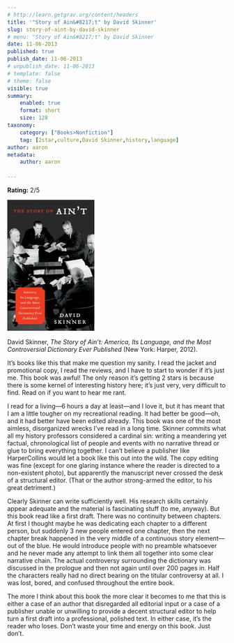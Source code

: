 ```yaml
---
# http://learn.getgrav.org/content/headers
title: '"Story of Ain&#8217;t" by David Skinner'
slug: story-of-aint-by-david-skinner
# menu: "Story of Ain&#8217;t" by David Skinner
date: 11-06-2013
published: true
publish_date: 11-06-2013
# unpublish_date: 11-06-2013
# template: false
# theme: false
visible: true
summary:
    enabled: true
    format: short
    size: 128
taxonomy:
    category: ["Books>Nonfiction"]
    tag: [2star,culture,David Skinner,history,language]
author: aaron
metadata:
    author: aaron

---
```


**Rating:** 2/5

![The Story of Ain't](cover-200x300.jpg)

David Skinner, *The Story of Ain’t: America, Its Language, and the Most Controversial Dictionary Ever Published* (New York: Harper, 2012).

It’s books like this that make me question my sanity. I read the jacket and promotional copy, I read the reviews, and I have to start to wonder if it’s just me. This book was awful! The only reason it’s getting 2 stars is because there is some kernel of interesting history here; it’s just very, very difficult to find. Read on if you want to hear me rant.

I read for a living—6 hours a day at least—and I love it, but it has meant that I am a little tougher on my recreational reading. It had better be good—oh, and it had better have been edited already. This book was one of the most aimless, disorganized wrecks I’ve read in a long time. Skinner commits what all my history professors considered a cardinal sin: writing a meandering yet factual, chronological list of people and events with no narrative thread or glue to bring everything together. I can’t believe a publisher like HarperCollins would let a book like this out into the wild. The copy editing was fine (except for one glaring instance where the reader is directed to a non-existent photo), but apparently the manuscript never crossed the desk of a structural editor. (That or the author strong-armed the editor, to his great detriment.)

Clearly Skinner can write sufficiently well. His research skills certainly appear adequate and the material is fascinating stuff (to me, anyway). But this book read like a first draft. There was no continuity between chapters. At first I thought maybe he was dedicating each chapter to a different person, but suddenly 3 new people entered one chapter, then the next chapter break happened in the very middle of a continuous story element—out of the blue. He would introduce people with no preamble whatsoever and he never made any attempt to link them all together into some clear narrative chain. The actual controversy surrounding the dictionary was discussed in the prologue and then not again until over 200 pages in. Half the characters really had no direct bearing on the titular controversy at all. I was lost, bored, and confused throughout the entire book.

The more I think about this book the more clear it becomes to me that this is either a case of an author that disregarded all editorial input or a case of a publisher unable or unwilling to provide a decent structural editor to help turn a first draft into a professional, polished text. In either case, it’s the reader who loses. Don’t waste your time and energy on this book. Just don’t.
